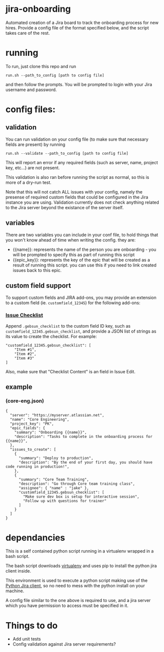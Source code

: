 # jira-onboarding
Automated creation of a Jira board to track the onboarding process for new hires. Provide a config file of the format specified below, and the script takes care of the rest.

# running
To run, just clone this repo and run

`run.sh --path_to_config [path to config file]`

and then follow the prompts. You will be prompted to login with your Jira username and password.

# config files:
## validation
You can run validation on your config file (to make sure that necessary fields are present) by running

`run.sh --validate --path_to_config [path to config file]`

This will report an error if any required fields (such as server, name, project key, etc...) are not present.

This validation is also ran before running the script as normal, so this is more of a dry-run test.

Note that this will not catch ALL issues with your config, namely the presense of required custom fields that could be configured in the Jira instance you are using.  Validation currently does not check anything related to the Jira server beyond the existance of the server itself.
## variables
There are two variables you can include in your conf file, to hold things that you won't know ahead of time when writing the config. they are:
- {{name}}: represents the name of the person you are onboarding - you will be prompted to specify this as part of running this script
- {{epic_key}}: represents the key of the epic that will be created as a result of running this script. you can use this if you need to link created issues back to this epic.

## custom field support
To support custom fields and JIRA add-ons, you may provide an extension to a custom field (ie. `customfield_12345`) for the following add-ons:

### [Issue Checklist](https://marketplace.atlassian.com/plugins/com.gebsun.plugins.jira.issuechecklist/cloud/overview)
Append `.gebsun_checklist` to the custom field ID key, such as `customfield_12345.gebsun_checklist`, and provide a JSON list of strings as its value to create the checklist. For example:

	"customfield_12345.gebsun_checklist": [
        "Item #1",
        "Item #2",
        "Item #3"
    ]

Also, make sure that "Checklist Content" is an field in Issue Edit.

## example
### (core-eng.json)
	{
	  "server": "https://myserver.atlassian.net",
	  "name": "Core Engineering",
	  "project_key": "PK",
	  "epic_fields": {
		"summary": "Onboarding {{name}}",
		"description": "Tasks to complete in the onboarding process for {{name}}",
	  },
	  "issues_to_create": [
		{
		  "summary": "Deploy to production",
		  "description": "By the end of your first day, you should have code running in production!",
		},
		{
		  "summary": "Core Team Training",
		  "description": "Go through Core team training class",
		  "assignee": { "name" : "jake" },
		  "customfield_12345.gebsun_checklist": [
			"Make sure dev box is setup for interactive session",
			"Follow up with questions for trainer"
		  ]
		}
	  ]
	}

# dependancies
This is a self contained python script running in a virtualenv wrapped in a bash script.

The bash script downloads [virtualenv](https://virtualenv.pypa.io/en/stable/) and uses pip to install the python jira client inside.

This environment is used to execute a python script making use of the [Python Jira client](https://pythonhosted.org/jira/), so no need to mess with the python install on your machine.

A config file similar to the one above is required to use, and a jira server which you have permission to access must be specified in it.

# Things to do
- Add unit tests
- Config validation against Jira server requirements?
